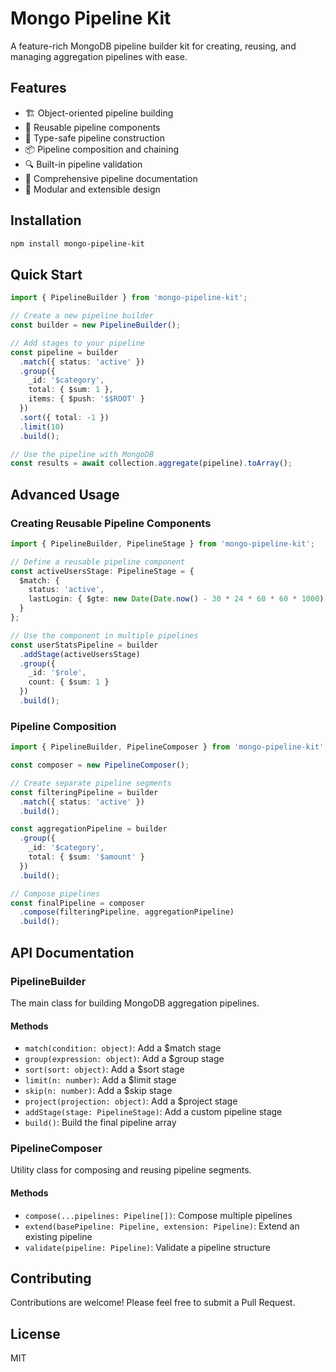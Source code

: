 # Mongo Pipeline Kit

A feature-rich MongoDB pipeline builder kit for creating, reusing, and managing aggregation pipelines with ease.

## Features

- 🏗️ Object-oriented pipeline building
- 🔄 Reusable pipeline components
- 🎯 Type-safe pipeline construction
- 📦 Pipeline composition and chaining
- 🔍 Built-in pipeline validation
- 📝 Comprehensive pipeline documentation
- 🧩 Modular and extensible design

## Installation

```bash
npm install mongo-pipeline-kit
```

## Quick Start

```typescript
import { PipelineBuilder } from 'mongo-pipeline-kit';

// Create a new pipeline builder
const builder = new PipelineBuilder();

// Add stages to your pipeline
const pipeline = builder
  .match({ status: 'active' })
  .group({
    _id: '$category',
    total: { $sum: 1 },
    items: { $push: '$$ROOT' }
  })
  .sort({ total: -1 })
  .limit(10)
  .build();

// Use the pipeline with MongoDB
const results = await collection.aggregate(pipeline).toArray();
```

## Advanced Usage

### Creating Reusable Pipeline Components

```typescript
import { PipelineBuilder, PipelineStage } from 'mongo-pipeline-kit';

// Define a reusable pipeline component
const activeUsersStage: PipelineStage = {
  $match: {
    status: 'active',
    lastLogin: { $gte: new Date(Date.now() - 30 * 24 * 60 * 60 * 1000) }
  }
};

// Use the component in multiple pipelines
const userStatsPipeline = builder
  .addStage(activeUsersStage)
  .group({
    _id: '$role',
    count: { $sum: 1 }
  })
  .build();
```

### Pipeline Composition

```typescript
import { PipelineBuilder, PipelineComposer } from 'mongo-pipeline-kit';

const composer = new PipelineComposer();

// Create separate pipeline segments
const filteringPipeline = builder
  .match({ status: 'active' })
  .build();

const aggregationPipeline = builder
  .group({
    _id: '$category',
    total: { $sum: '$amount' }
  })
  .build();

// Compose pipelines
const finalPipeline = composer
  .compose(filteringPipeline, aggregationPipeline)
  .build();
```

## API Documentation

### PipelineBuilder

The main class for building MongoDB aggregation pipelines.

#### Methods

- `match(condition: object)`: Add a $match stage
- `group(expression: object)`: Add a $group stage
- `sort(sort: object)`: Add a $sort stage
- `limit(n: number)`: Add a $limit stage
- `skip(n: number)`: Add a $skip stage
- `project(projection: object)`: Add a $project stage
- `addStage(stage: PipelineStage)`: Add a custom pipeline stage
- `build()`: Build the final pipeline array

### PipelineComposer

Utility class for composing and reusing pipeline segments.

#### Methods

- `compose(...pipelines: Pipeline[])`: Compose multiple pipelines
- `extend(basePipeline: Pipeline, extension: Pipeline)`: Extend an existing pipeline
- `validate(pipeline: Pipeline)`: Validate a pipeline structure

## Contributing

Contributions are welcome! Please feel free to submit a Pull Request.

## License

MIT 